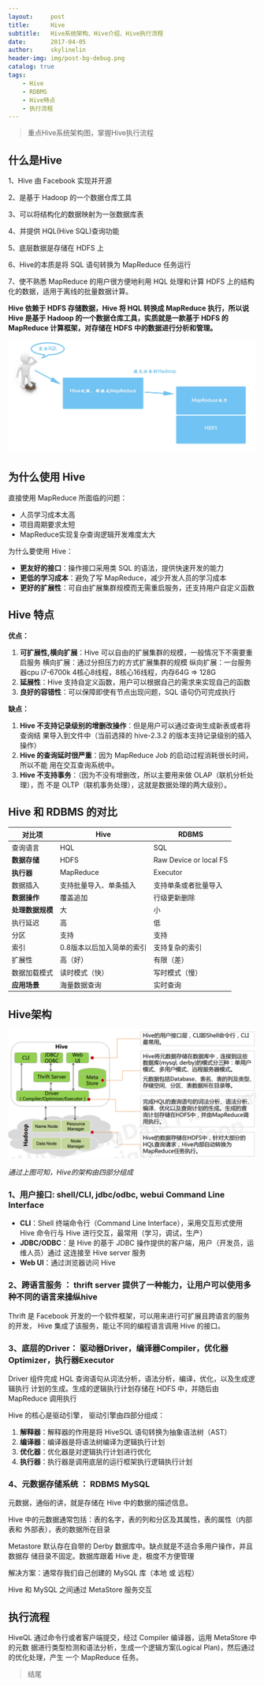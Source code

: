 ```yaml
---
layout:     post
title:      Hive
subtitle:   Hive系统架构、Hive介绍、Hive执行流程
date:       2017-04-05
author:     skylinelin
header-img: img/post-bg-debug.png
catalog: true
tags:
    - Hive
    - RDBMS
    - Hive特点
    - 执行流程
---
```


> 重点Hive系统架构图，掌握Hive执行流程

## 什么是Hive

1、Hive 由 Facebook 实现并开源

2、是基于 Hadoop 的一个数据仓库工具

3、可以将结构化的数据映射为一张数据库表

4、并提供 HQL(Hive SQL)查询功能

5、底层数据是存储在 HDFS 上

6、Hive的本质是将 SQL 语句转换为 MapReduce 任务运行

7、使不熟悉 MapReduce 的用户很方便地利用 HQL 处理和计算 HDFS 上的结构化的数据，适用于离线的批量数据计算。

**Hive 依赖于 HDFS 存储数据，Hive 将 HQL 转换成 MapReduce 执行，所以说 Hive 是基于 Hadoop 的一个数据仓库工具，实质就是一款基于 HDFS 的 MapReduce 计算框架，对存储在 HDFS 中的数据进行分析和管理。**

![hiveyx](/resource_img/hiveyx.jpg)

## 为什么使用 Hive

直接使用 MapReduce 所面临的问题：

 - 人员学习成本太高
 - 项目周期要求太短
 - MapReduce实现复杂查询逻辑开发难度太大

为什么要使用 Hive：

 - **更友好的接口**：操作接口采用类 SQL 的语法，提供快速开发的能力
 - **更低的学习成本**：避免了写 MapReduce，减少开发人员的学习成本
 - **更好的扩展性**：可自由扩展集群规模而无需重启服务，还支持用户自定义函数

## Hive 特点

**优点：**

1. **可扩展性,横向扩展**：Hive 可以自由的扩展集群的规模，一般情况下不需要重启服务 横向扩展：通过分担压力的方式扩展集群的规模 纵向扩展：一台服务器cpu i7-6700k 4核心8线程，8核心16线程，内存64G => 128G
2. **延展性**：Hive 支持自定义函数，用户可以根据自己的需求来实现自己的函数
3. **良好的容错性**：可以保障即使有节点出现问题，SQL 语句仍可完成执行

**缺点：**

1. **Hive 不支持记录级别的增删改操作**：但是用户可以通过查询生成新表或者将查询结 果导入到文件中（当前选择的 hive-2.3.2 的版本支持记录级别的插入操作）
2. **Hive 的查询延时很严重**：因为 MapReduce Job 的启动过程消耗很长时间，所以不能 用在交互查询系统中。
3. **Hive 不支持事务**：（因为不没有增删改，所以主要用来做 OLAP（联机分析处理），而 不是 OLTP（联机事务处理），这就是数据处理的两大级别）。

## Hive 和 RDBMS 的对比


对比项 | Hive | RDBMS
---|--- |---
查询语言 | HQL | SQL
**数据存储**  | HDFS | Raw Device or local FS
**执行器** | MapReduce | Executor
数据插入 | 支持批量导入、单条插入 | 支持单条或者批量导入
**数据操作** | 覆盖追加 | 行级更新删除
**处理数据规模** | 大 | 小
执行延迟 | 高 | 低
分区 | 支持 | 支持
索引 | 0.8版本以后加入简单的索引 |支持复杂的索引
扩展性 | 高（好） | 有限（差）
数据加载模式 | 读时模式（快） | 写时模式（慢）
**应用场景** | 海量数据查询 | 实时查询



## Hive架构

![hivejg](/resource_img/hivejg.png)


*通过上图可知，Hive的架构由四部分组成*

### 1、用户接口: shell/CLI, jdbc/odbc, webui Command Line Interface

 - **CLI**：Shell 终端命令行（Command Line Interface），采用交互形式使用 Hive 命令行与 Hive 进行交互，最常用（学习，调试，生产）
 - **JDBC/ODBC**：是 Hive 的基于 JDBC 操作提供的客户端，用户（开发员，运维人员）通过 这连接至 Hive server 服务
  - **Web UI**：通过浏览器访问 Hive

### 2、跨语言服务 ： thrift server 提供了一种能力，让用户可以使用多种不同的语言来操纵hive

Thrift 是 Facebook 开发的一个软件框架，可以用来进行可扩展且跨语言的服务的开发， Hive 集成了该服务，能让不同的编程语言调用 Hive 的接口。

### 3、底层的Driver： 驱动器Driver，编译器Compiler，优化器Optimizer，执行器Executor

Driver 组件完成 HQL 查询语句从词法分析，语法分析，编译，优化，以及生成逻辑执行 计划的生成。生成的逻辑执行计划存储在 HDFS 中，并随后由 MapReduce 调用执行

Hive 的核心是驱动引擎， 驱动引擎由四部分组成：

1. **解释器**：解释器的作用是将 HiveSQL 语句转换为抽象语法树（AST）
2. **编译器**：编译器是将语法树编译为逻辑执行计划
3. **优化器**：优化器是对逻辑执行计划进行优化
4. **执行器**：执行器是调用底层的运行框架执行逻辑执行计划

### 4、元数据存储系统 ： RDBMS MySQL

元数据，通俗的讲，就是存储在 Hive 中的数据的描述信息。

Hive 中的元数据通常包括：表的名字，表的列和分区及其属性，表的属性（内部表和 外部表），表的数据所在目录

Metastore 默认存在自带的 Derby 数据库中。缺点就是不适合多用户操作，并且数据存 储目录不固定。数据库跟着 Hive 走，极度不方便管理

解决方案：通常存我们自己创建的 MySQL 库（本地 或 远程）

Hive 和 MySQL 之间通过 MetaStore 服务交互

## 执行流程

HiveQL 通过命令行或者客户端提交，经过 Compiler 编译器，运用 MetaStore 中的元数 据进行类型检测和语法分析，生成一个逻辑方案(Logical Plan)，然后通过的优化处理，产生 一个 MapReduce 任务。

> 结尾
